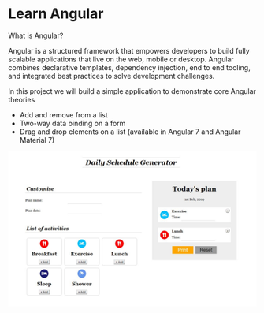 # Learn Angular

What is Angular?

Angular is a structured framework that empowers developers to build fully scalable applications that live on the web, mobile or desktop. Angular combines declarative templates, dependency injection, end to end tooling, and integrated best practices to solve development challenges.

In this project we will build a simple application to demonstrate core Angular theories

* Add and remove from a list
* Two-way data binding on a form
* Drag and drop elements on a list \(available in Angular 7 and Angular Material 7\)

![Daily Schedule Planner](.gitbook/assets/dailyschedule%20%281%29.JPG)

